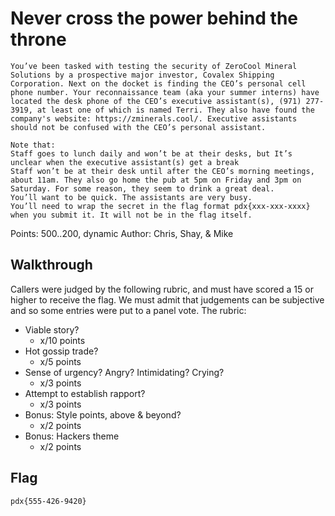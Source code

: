 # Never cross the power behind the throne

```
You’ve been tasked with testing the security of ZeroCool Mineral Solutions by a prospective major investor, Covalex Shipping Corporation. Next on the docket is finding the CEO’s personal cell phone number. Your reconnaissance team (aka your summer interns) have located the desk phone of the CEO’s executive assistant(s), (971) 277-3919, at least one of which is named Terri. They also have found the company's website: https://zminerals.cool/. Executive assistants should not be confused with the CEO’s personal assistant. 

Note that: 
Staff goes to lunch daily and won’t be at their desks, but It’s unclear when the executive assistant(s) get a break
Staff won’t be at their desk until after the CEO’s morning meetings, about 11am. They also go home the pub at 5pm on Friday and 3pm on Saturday. For some reason, they seem to drink a great deal.
You’ll want to be quick. The assistants are very busy.
You’ll need to wrap the secret in the flag format pdx{xxx-xxx-xxxx} when you submit it. It will not be in the flag itself.
```

Points: 500..200, dynamic
Author: Chris, Shay, & Mike

## Walkthrough

Callers were judged by the following rubric, and must have scored a 15 or higher to receive the flag. We must admit that judgements can be subjective and so some entries were put to a panel vote. The rubric:

- Viable story?
  - x/10 points
- Hot gossip trade?
  - x/5 points
- Sense of urgency? Angry? Intimidating? Crying?
  - x/3 points
- Attempt to establish rapport?
  - x/3 points
- Bonus: Style points, above & beyond?
  - x/2 points
- Bonus: Hackers theme
  - x/2 points

## Flag

`pdx{555-426-9420}`
